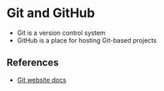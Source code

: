 # Git and GitHub
- Git is a version control system
- GitHub is a place for hosting Git-based projects

## References
- [Git website docs](https://git-scm.com/docs)